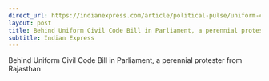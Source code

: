 ```yaml
---
direct_url: https://indianexpress.com/article/political-pulse/uniform-civil-code-bill-parliament-rajasthan-bjp-mp-kirodi-lal-meena-8316911/
layout: post
title: Behind Uniform Civil Code Bill in Parliament, a perennial protester from Rajasthan
subtitle: Indian Express
---
```


Behind Uniform Civil Code Bill in Parliament, a perennial protester from Rajasthan